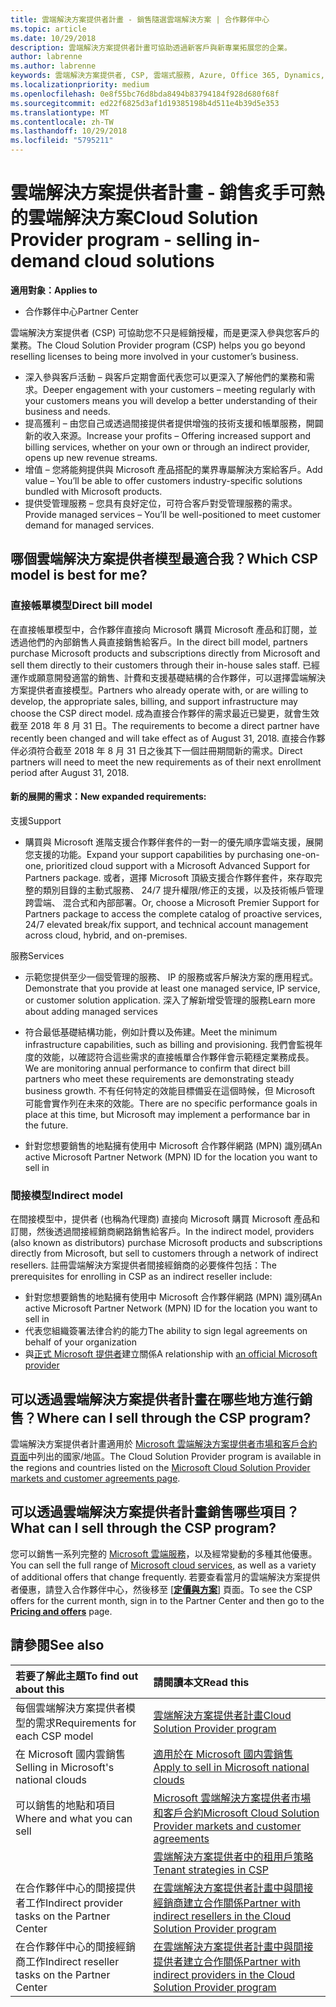 ```yaml
---
title: 雲端解決方案提供者計畫 - 銷售隨選雲端解決方案 | 合作夥伴中心
ms.topic: article
ms.date: 10/29/2018
description: 雲端解決方案提供者計畫可協助透過新客戶與新專業拓展您的企業。
author: labrenne
ms.author: labrenne
keywords: 雲端解決方案提供者, CSP, 雲端式服務, Azure, Office 365, Dynamics, 雲端解決方案提供者合作夥伴, 過雲端解決方案提供者銷售, 直接合作夥伴, 間接雲端解決方案提供者合作夥伴, 間接雲端解決方案提供者經銷商, 直接雲端解決方案提供者, 間接雲端解決方案提供者, 直接模型, 間接模型, 間接經銷商, 間接提供者, 提供者, 散發者, 雲端解決方案提供者計畫
ms.localizationpriority: medium
ms.openlocfilehash: 0e8f55bc76d8bda8494b83794184f928d680f68f
ms.sourcegitcommit: ed22f6825d3af1d19385198b4d511e4b39d5e353
ms.translationtype: MT
ms.contentlocale: zh-TW
ms.lasthandoff: 10/29/2018
ms.locfileid: "5795211"
---
```

# <a name="cloud-solution-provider-program---selling-in-demand-cloud-solutions"></a><span data-ttu-id="7e113-104">雲端解決方案提供者計畫 - 銷售炙手可熱的雲端解決方案</span><span class="sxs-lookup"><span data-stu-id="7e113-104">Cloud Solution Provider program - selling in-demand cloud solutions</span></span> 

**<span data-ttu-id="7e113-105">適用對象：</span><span class="sxs-lookup"><span data-stu-id="7e113-105">Applies to</span></span>**

-  <span data-ttu-id="7e113-106">合作夥伴中心</span><span class="sxs-lookup"><span data-stu-id="7e113-106">Partner Center</span></span>

<span data-ttu-id="7e113-107">雲端解決方案提供者 (CSP) 可協助您不只是經銷授權，而是更深入參與您客戶的業務。</span><span class="sxs-lookup"><span data-stu-id="7e113-107">The Cloud Solution Provider program (CSP) helps you go beyond reselling licenses to being more involved in your customer’s business.</span></span>
 
- <span data-ttu-id="7e113-108">深入參與客戶活動 – 與客戶定期會面代表您可以更深入了解他們的業務和需求。</span><span class="sxs-lookup"><span data-stu-id="7e113-108">Deeper engagement with your customers – meeting regularly with your customers means you will develop a better understanding of their business and needs.</span></span>
- <span data-ttu-id="7e113-109">提高獲利 – 由您自己或透過間接提供者提供增強的技術支援和帳單服務，開闢新的收入來源。</span><span class="sxs-lookup"><span data-stu-id="7e113-109">Increase your profits – Offering increased support and billing services, whether on your own or through an indirect provider, opens up new revenue streams.</span></span>  
- <span data-ttu-id="7e113-110">增值 – 您將能夠提供與 Microsoft 產品搭配的業界專屬解決方案給客戶。</span><span class="sxs-lookup"><span data-stu-id="7e113-110">Add value – You’ll be able to offer customers industry-specific solutions bundled with Microsoft products.</span></span>
- <span data-ttu-id="7e113-111">提供受管理服務 – 您具有良好定位，可符合客戶對受管理服務的需求。</span><span class="sxs-lookup"><span data-stu-id="7e113-111">Provide managed services – You’ll be well-positioned to meet customer demand for managed services.</span></span> 

## <a name="which-csp-model-is-best-for-me"></a><span data-ttu-id="7e113-112">哪個雲端解決方案提供者模型最適合我？</span><span class="sxs-lookup"><span data-stu-id="7e113-112">Which CSP model is best for me?</span></span>

### <a name="direct-bill-model"></a><span data-ttu-id="7e113-113">直接帳單模型</span><span class="sxs-lookup"><span data-stu-id="7e113-113">Direct bill model</span></span>

 <span data-ttu-id="7e113-114">在直接帳單模型中，合作夥伴直接向 Microsoft 購買 Microsoft 產品和訂閱，並透過他們的內部銷售人員直接銷售給客戶。</span><span class="sxs-lookup"><span data-stu-id="7e113-114">In the direct bill model, partners purchase Microsoft products and subscriptions directly from Microsoft and sell them directly to their customers through their in-house sales staff.</span></span> <span data-ttu-id="7e113-115">已經運作或願意開發適當的銷售、計費和支援基礎結構的合作夥伴，可以選擇雲端解決方案提供者直接模型。</span><span class="sxs-lookup"><span data-stu-id="7e113-115">Partners who already operate with, or are willing to develop, the appropriate sales, billing, and support infrastructure may choose the CSP direct model.</span></span> <span data-ttu-id="7e113-116">成為直接合作夥伴的需求最近已變更，就會生效截至 2018 年 8 月 31 日。</span><span class="sxs-lookup"><span data-stu-id="7e113-116">The requirements to become a direct partner have recently been changed and will take effect as of August 31, 2018.</span></span> <span data-ttu-id="7e113-117">直接合作夥伴必須符合截至 2018 年 8 月 31 日之後其下一個註冊期間新的需求。</span><span class="sxs-lookup"><span data-stu-id="7e113-117">Direct partners will need to meet the new requirements as of their next enrollment period after August 31, 2018.</span></span>


#### <a name="new-expanded-requirements"></a><span data-ttu-id="7e113-118">新的展開的需求：</span><span class="sxs-lookup"><span data-stu-id="7e113-118">New expanded requirements:</span></span>

<span data-ttu-id="7e113-119">支援</span><span class="sxs-lookup"><span data-stu-id="7e113-119">Support</span></span>
- <span data-ttu-id="7e113-120">購買與 Microsoft 進階支援合作夥伴套件的一對一的優先順序雲端支援，展開您支援的功能。</span><span class="sxs-lookup"><span data-stu-id="7e113-120">Expand your support capabilities by purchasing one-on-one, prioritized cloud support with a Microsoft Advanced Support for Partners package.</span></span> <span data-ttu-id="7e113-121">或者，選擇 Microsoft 頂級支援合作夥伴套件，來存取完整的類別目錄的主動式服務、 24/7 提升權限/修正的支援，以及技術帳戶管理跨雲端、 混合式和內部部署。</span><span class="sxs-lookup"><span data-stu-id="7e113-121">Or, choose a Microsoft Premier Support for Partners package to access the complete catalog of proactive services, 24/7 elevated break/fix support, and technical account management across cloud, hybrid, and on-premises.</span></span> 

<span data-ttu-id="7e113-122">服務</span><span class="sxs-lookup"><span data-stu-id="7e113-122">Services</span></span>

- <span data-ttu-id="7e113-123">示範您提供至少一個受管理的服務、 IP 的服務或客戶解決方案的應用程式。</span><span class="sxs-lookup"><span data-stu-id="7e113-123">Demonstrate that you provide at least one managed service, IP service, or customer solution application.</span></span> <span data-ttu-id="7e113-124">深入了解新增受管理的服務</span><span class="sxs-lookup"><span data-stu-id="7e113-124">Learn more about adding managed services</span></span>

- <span data-ttu-id="7e113-125">符合最低基礎結構功能，例如計費以及佈建。</span><span class="sxs-lookup"><span data-stu-id="7e113-125">Meet the minimum infrastructure capabilities, such as billing and provisioning.</span></span>
<span data-ttu-id="7e113-126">我們會監視年度的效能，以確認符合這些需求的直接帳單合作夥伴會示範穩定業務成長。</span><span class="sxs-lookup"><span data-stu-id="7e113-126">We are monitoring annual performance to confirm that direct bill partners who meet these requirements are demonstrating steady business growth.</span></span> <span data-ttu-id="7e113-127">不有任何特定的效能目標備妥在這個時候，但 Microsoft 可能會實作列在未來的效能。</span><span class="sxs-lookup"><span data-stu-id="7e113-127">There are no specific performance goals in place at this time, but Microsoft may implement a performance bar in the future.</span></span> 

- <span data-ttu-id="7e113-128">針對您想要銷售的地點擁有使用中 Microsoft 合作夥伴網路 (MPN) 識別碼</span><span class="sxs-lookup"><span data-stu-id="7e113-128">An active Microsoft Partner Network (MPN) ID for the location you want to sell in</span></span>


### <a name="indirect-model"></a><span data-ttu-id="7e113-129">間接模型</span><span class="sxs-lookup"><span data-stu-id="7e113-129">Indirect model</span></span>

<span data-ttu-id="7e113-130">在間接模型中，提供者 (也稱為代理商) 直接向 Microsoft 購買 Microsoft 產品和訂閱，然後透過間接經銷商網路銷售給客戶。</span><span class="sxs-lookup"><span data-stu-id="7e113-130">In the indirect model, providers (also known as distributors) purchase Microsoft products and subscriptions directly from Microsoft, but sell to customers through a network of indirect resellers.</span></span> <span data-ttu-id="7e113-131">註冊雲端解決方案提供者間接經銷商的必要條件包括：</span><span class="sxs-lookup"><span data-stu-id="7e113-131">The prerequisites for enrolling in CSP as an indirect reseller include:</span></span>

- <span data-ttu-id="7e113-132">針對您想要銷售的地點擁有使用中 Microsoft 合作夥伴網路 (MPN) 識別碼</span><span class="sxs-lookup"><span data-stu-id="7e113-132">An active Microsoft Partner Network (MPN) ID for the location you want to sell in</span></span>
- <span data-ttu-id="7e113-133"> 代表您組織簽署法律合約的能力</span><span class="sxs-lookup"><span data-stu-id="7e113-133">The ability to sign legal agreements on behalf of your organization</span></span>
- <span data-ttu-id="7e113-134">與[正式 Microsoft 提供者](https://partnercenter.microsoft.com/partner/find-a-provider)建立關係</span><span class="sxs-lookup"><span data-stu-id="7e113-134">A relationship with [an official Microsoft provider](https://partnercenter.microsoft.com/partner/find-a-provider)</span></span>


## <a name="where-can-i-sell-through-the-csp-program"></a><span data-ttu-id="7e113-135">可以透過雲端解決方案提供者計畫在哪些地方進行銷售？</span><span class="sxs-lookup"><span data-stu-id="7e113-135">Where can I sell through the CSP program?</span></span>

<span data-ttu-id="7e113-136">雲端解決方案提供者計畫適用於 [Microsoft 雲端解決方案提供者市場和客戶合約頁面](agreements.md)中列出的國家/地區。</span><span class="sxs-lookup"><span data-stu-id="7e113-136">The Cloud Solution Provider program is available in the regions and countries listed on the [Microsoft Cloud Solution Provider markets and customer agreements page](agreements.md).</span></span>  

## <a name="what-can-i-sell-through-the-csp-program"></a><span data-ttu-id="7e113-137">可以透過雲端解決方案提供者計畫銷售哪些項目？</span><span class="sxs-lookup"><span data-stu-id="7e113-137">What can I sell through the CSP program?</span></span>

<span data-ttu-id="7e113-138">您可以銷售一系列完整的 [Microsoft 雲端服務](https://partner.microsoft.com/cloud-solution-provider/products-and-services)，以及經常變動的多種其他優惠。</span><span class="sxs-lookup"><span data-stu-id="7e113-138">You can sell the full range of [Microsoft cloud services](https://partner.microsoft.com/cloud-solution-provider/products-and-services), as well as a variety of additional offers that change frequently.</span></span> <span data-ttu-id="7e113-139">若要查看當月的雲端解決方案提供者優惠，請登入合作夥伴中心，然後移至 [[**定價與方案**](https://partnercenter.microsoft.com/pcv/sales)] 頁面。</span><span class="sxs-lookup"><span data-stu-id="7e113-139">To see the CSP offers for the current month, sign in to the Partner Center and then go to the [**Pricing and offers**](https://partnercenter.microsoft.com/pcv/sales) page.</span></span>

## <a name="see-also"></a><span data-ttu-id="7e113-140">請參閱</span><span class="sxs-lookup"><span data-stu-id="7e113-140">See also</span></span> 


|**<span data-ttu-id="7e113-141">若要了解此主題</span><span class="sxs-lookup"><span data-stu-id="7e113-141">To find out about this</span></span>**   |**<span data-ttu-id="7e113-142">請閱讀本文</span><span class="sxs-lookup"><span data-stu-id="7e113-142">Read this</span></span>**   |
|:---------------------------|:--------------------|
|<span data-ttu-id="7e113-143">每個雲端解決方案提供者模型的需求</span><span class="sxs-lookup"><span data-stu-id="7e113-143">Requirements for each CSP model</span></span>   | [<span data-ttu-id="7e113-144">雲端解決方案提供者計畫</span><span class="sxs-lookup"><span data-stu-id="7e113-144">Cloud Solution Provider program</span></span>](https://partnercenter.microsoft.com/partner/cloud-solution-provider)|
|<span data-ttu-id="7e113-145">在 Microsoft 國内雲銷售</span><span class="sxs-lookup"><span data-stu-id="7e113-145">Selling in Microsoft's national clouds</span></span>   | [<span data-ttu-id="7e113-146">適用於在 Microsoft 國内雲銷售</span><span class="sxs-lookup"><span data-stu-id="7e113-146">Apply to sell in Microsoft national clouds</span></span>](csp-national-clouds-overview.md)|
|<span data-ttu-id="7e113-147">可以銷售的地點和項目</span><span class="sxs-lookup"><span data-stu-id="7e113-147">Where and what you can sell</span></span>   |[<span data-ttu-id="7e113-148">Microsoft 雲端解決方案提供者市場和客戶合約</span><span class="sxs-lookup"><span data-stu-id="7e113-148">Microsoft Cloud Solution Provider markets and customer agreements</span></span>](agreements.md)|
|  | [<span data-ttu-id="7e113-149">雲端解決方案提供者中的租用戶策略</span><span class="sxs-lookup"><span data-stu-id="7e113-149">Tenant strategies in CSP</span></span>](regional-authorization-overview.md)
|<span data-ttu-id="7e113-150">在合作夥伴中心的間接提供者工作</span><span class="sxs-lookup"><span data-stu-id="7e113-150">Indirect provider tasks on the Partner Center</span></span>  |[<span data-ttu-id="7e113-151">在雲端解決方案提供者計畫中與間接經銷商建立合作關係</span><span class="sxs-lookup"><span data-stu-id="7e113-151">Partner with indirect resellers in the Cloud Solution Provider program</span></span>](indirect-provider-tasks-in-partner-center.md)|
|<span data-ttu-id="7e113-152">在合作夥伴中心的間接經銷商工作</span><span class="sxs-lookup"><span data-stu-id="7e113-152">Indirect reseller tasks on the Partner Center</span></span>   |[<span data-ttu-id="7e113-153">在雲端解決方案提供者計畫中與間接提供者建立合作關係</span><span class="sxs-lookup"><span data-stu-id="7e113-153">Partner with indirect providers in the Cloud Solution Provider program</span></span>](indirect-reseller-tasks-in-partner-center.md)|

